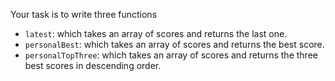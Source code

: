 Your task is to write three functions

- `latest`: which takes an array of scores and returns the last one.
- `personalBest`: which takes an array of scores and returns the best score.
- `personalTopThree`: which takes an array of scores and returns the three best scores in descending order.
